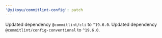 ```yaml
---
'@yikoyu/commitlint-config': patch
---
```


Updated dependency `@commitlint/cli` to `^19.6.0`.
Updated dependency `@commitlint/config-conventional` to `^19.6.0`.
